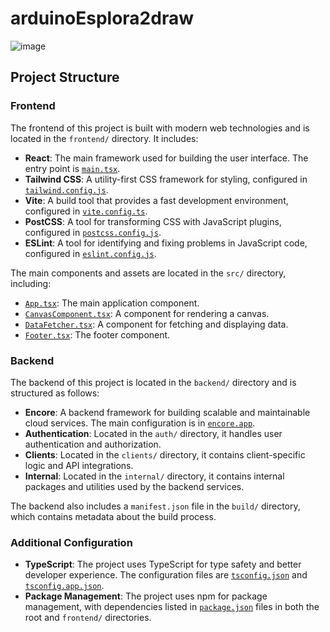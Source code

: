 # arduinoEsplora2draw
![image](https://github.com/user-attachments/assets/692d6139-aa9a-47a0-95a0-76d4a504d3e6)

## Project Structure

### Frontend

The frontend of this project is built with modern web technologies and is located in the `frontend/` directory. It includes:

- **React**: The main framework used for building the user interface. The entry point is [`main.tsx`](frontend/src/main.tsx).
- **Tailwind CSS**: A utility-first CSS framework for styling, configured in [`tailwind.config.js`](frontend/tailwind.config.js).
- **Vite**: A build tool that provides a fast development environment, configured in [`vite.config.ts`](frontend/vite.config.ts).
- **PostCSS**: A tool for transforming CSS with JavaScript plugins, configured in [`postcss.config.js`](frontend/postcss.config.js).
- **ESLint**: A tool for identifying and fixing problems in JavaScript code, configured in [`eslint.config.js`](frontend/eslint.config.js).

The main components and assets are located in the `src/` directory, including:

- [`App.tsx`](frontend/src/App.tsx): The main application component.
- [`CanvasComponent.tsx`](frontend/src/CanvasComponent.tsx): A component for rendering a canvas.
- [`DataFetcher.tsx`](frontend/src/DataFetcher.tsx): A component for fetching and displaying data.
- [`Footer.tsx`](frontend/src/Footer.tsx): The footer component.

### Backend

The backend of this project is located in the `backend/` directory and is structured as follows:

- **Encore**: A backend framework for building scalable and maintainable cloud services. The main configuration is in [`encore.app`](backend/encore.app).
- **Authentication**: Located in the `auth/` directory, it handles user authentication and authorization.
- **Clients**: Located in the `clients/` directory, it contains client-specific logic and API integrations.
- **Internal**: Located in the `internal/` directory, it contains internal packages and utilities used by the backend services.

The backend also includes a `manifest.json` file in the `build/` directory, which contains metadata about the build process.

### Additional Configuration

- **TypeScript**: The project uses TypeScript for type safety and better developer experience. The configuration files are [`tsconfig.json`](tsconfig.json) and [`tsconfig.app.json`](frontend/tsconfig.app.json).
- **Package Management**: The project uses npm for package management, with dependencies listed in [`package.json`](package.json) files in both the root and `frontend/` directories.
